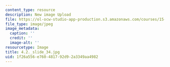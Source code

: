 ```yaml
---
content_type: resource
description: New image Upload
file: https://ol-ocw-studio-app-production.s3.amazonaws.com/courses/15-s21-nuts-and-bolts-of-business-plans-january-iap-2014/1f26a556e760481792d92a3349aa4982_4.2._slide_34.jpg
file_type: image/jpeg
image_metadata:
  caption: ''
  credit: ''
  image-alt: ''
resourcetype: Image
title: 4.2._slide_34.jpg
uid: 1f26a556-e760-4817-92d9-2a3349aa4982
---
```

